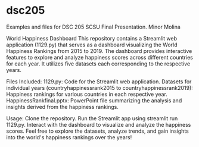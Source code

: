 # dsc205
Examples and files for DSC 205 SCSU Final Presentation. Minor Molina 

World Happiness Dashboard
This repository contains a Streamlit web application (1129.py) that serves as a dashboard visualizing the World Happiness Rankings from 2015 to 2019. 
The dashboard provides interactive features to explore and analyze happiness scores across different countries for each year.
It utilizes five datasets each corresponding to the respective years.

Files Included:
1129.py: Code for the Streamlit web application.
Datasets for individual years (countryhappinessrank2015 to countryhappinessrank2019): Happiness rankings for various countries in each respective year.
HappinessRankfinal.pptx: PowerPoint file summarizing the analysis and insights derived from the happiness rankings.

Usage:
Clone the repository.
Run the Streamlit app using streamlit run 1129.py.
Interact with the dashboard to visualize and analyze the happiness scores.
Feel free to explore the datasets, analyze trends, and gain insights into the world's happiness rankings over the years!
